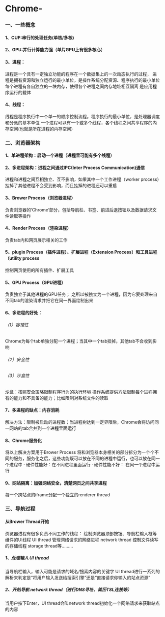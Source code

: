# Chrome-
### 一、一些概念
#### 1、CUP:串行的处理任务(单核/多核)
#### 2、GPU:并行计算能力强（单片GPU上有很多核心）
#### 3、进程：
  进程是一个具有一定独立功能的程序在一个数据集上的一次动态执行的过程，
  进程是拥有资源和独立运行的最小单位，是操作系统分配资源、程序执行的最小单位
  每个进程有各自独立的一块内存，使得各个进程之间内存地址相互隔离
  是应用程序运行的载体
#### 4、线程：
  线程是程序执行中一个单一的顺序控制流程，程序执行的最小单位，是处理器调度和分派的基本单位
  一个进程可以有一个或多个线程，各个线程之间共享程序的内存空间(也就是所在进程的内存空间)
### 二、浏览器架构
#### 1、单进程架构：启动一个进程（进程里可能有多个线程）
#### 2、多进程架构：进程之间通过IPC(Inter Process Communication)通信
  进程和进程之间互相独立、互不影响，如果其中一个工作进程（worker process）挂掉了其他进程不会受到影响，而且挂掉的进程还可以重启
#### 3、Brower Process（浏览器进程）
  负责浏览器的‘Chrome’部分，包括导航栏、书签、前进后退按钮以及数据请求文件读取等操作
#### 4、Render Process（渲染进程）
  负责tab内和网页展示相关的工作
#### 5、plugin Process（插件进程）、扩展进程（Extension Process）和工具进程（utility process
  控制网页使用的所有插件、扩展工具
#### 5、GPU Process（GPU进程）
  负责独立于其他进程的GPU任务；
  之所以被独立为一个进程，因为它要处理来自不同tab的渲染请求并把它在同一界面绘制出来
#### 6、多进程的好处：
###### （1）容错性
  Chrome为每个tab单独分配一个进程；当其中一个tab挂掉，其他tab不会收到影响
###### （2）安全性
###### （3）沙盒性
  沙盒：按照安全策略限制程序行为的执行环境
  操作系统提供方法限制每个进程拥有的能力和不具备的能力；比如限制对系统文件的读取
#### 7、多进程的缺点：内存消耗
  解决方法：限制被启动的进程数；当进程树达到一定界限后，Chrome会将访问同一网站的tab合并到一个进程里面运行
#### 8、Chrome服务化
  将以上解决方案用于Brower Process
  将和浏览器本身相关的部分拆分为一个个不同的服务，服务化之后，这些功能既可以放在不同的进程中运行，也可以放在同一个进程中
    · 硬件性能好：在不同进程里面运行    · 硬件性能不好： 在同一个进程中运行
#### 9、网站隔离：加强网络安全，清楚网页之间共享进程
  每一个跨站点的iframe分配一个独立的renderer thread
### 三、导航过程
#### 从Brower Thread开始
  浏览器进程有很多负责不同工作的线程：
    绘制浏览器顶部按钮、导航栏输入框等组件的UI线程 UI thread
    管理网络请求的网络进程 network thread
    控制文件读写的存储线程 storage thread等.........
##### 1、处理输入 UI thread
  当导航栏输入，输入可能是请求的域名/搜索内容的关键字
  UI thread进行一系列的解析来判定是“将用户输入发送给搜索引擎”还是“直接请求你输入的站点资源”
##### 2、开始导航 network thread（进行DNS寻址、简历TSL连接等）
  当用户按下Enter，UI thread会叫network thread初始化一个网络请求来获取站点的内容
